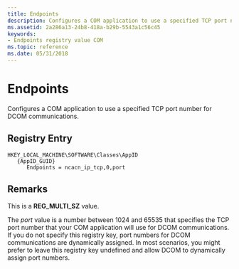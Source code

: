 ```yaml
---
title: Endpoints
description: Configures a COM application to use a specified TCP port number for DCOM communications.
ms.assetid: 2a286a13-24b8-418a-b29b-5543a1c56c45
keywords:
- Endpoints registry value COM
ms.topic: reference
ms.date: 05/31/2018
---
```


# Endpoints

Configures a COM application to use a specified TCP port number for DCOM communications.

## Registry Entry

```
HKEY_LOCAL_MACHINE\SOFTWARE\Classes\AppID
   {AppID_GUID}
      Endpoints = ncacn_ip_tcp,0,port
```

## Remarks

This is a **REG\_MULTI\_SZ** value.

The *port* value is a number between 1024 and 65535 that specifies the TCP port number that your COM application will use for DCOM communications. If you do not specify this registry key, port numbers for DCOM communications are dynamically assigned. In most scenarios, you might prefer to leave this registry key undefined and allow DCOM to dynamically assign port numbers.

 

 




